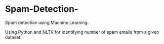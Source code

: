 # Spam-Detection-
Spam detection using Machine Learning.

Using Python and NLTK for identifying number of spam emails from a given dataset.

